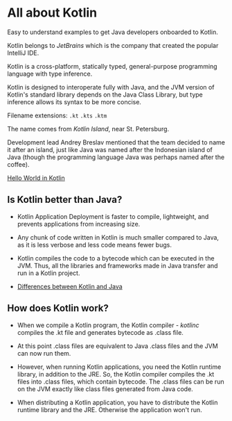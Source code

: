 # All about Kotlin

Easy to understand examples to get Java developers onboarded to Kotlin.

Kotlin belongs to _JetBrains_ which is the company that created the popular IntelliJ IDE.

Kotlin is a cross-platform, statically typed, general-purpose programming language with type inference.

Kotlin is designed to interoperate fully with Java, and the JVM version of Kotlin's standard library depends on the Java Class Library, but type inference allows its syntax to be more concise.

Filename extensions: `.kt` `.kts` `.ktm`

The name comes from _Kotlin Island_, near St. Petersburg.

Development lead Andrey Breslav mentioned that the team decided to name it after an island, just like Java was named after the Indonesian island of Java (though the programming language Java was perhaps named after the coffee).

[Hello World in Kotlin](https://github.com/abhinav-nath/all-about-kotlin/blob/master/src/com/codecafe/basics/HelloWorld.kt "Hello World")

## Is Kotlin better than Java?

* Kotlin Application Deployment is faster to compile, lightweight, and prevents applications from increasing size.


* Any chunk of code written in Kotlin is much smaller compared to Java, as it is less verbose and less code means fewer bugs.


* Kotlin compiles the code to a bytecode which can be executed in the JVM.
  Thus, all the libraries and frameworks made in Java transfer and run in a Kotlin project.

* [Differences between Kotlin and Java](https://github.com/abhinav-nath/all-about-kotlin/blob/master/src/com/codecafe/basics/differences-between-kotlin-and-java.md "Differences between Kotlin and Java")
  
## How does Kotlin work?

* When we compile a Kotlin program, the Kotlin compiler - _kotlinc_ compiles the .kt file
 and generates bytecode as .class file.
 

* At this point .class files are equivalent to Java .class files and the JVM can now run them.


* However, when running Kotlin applications, you need the Kotlin runtime library, in addition to the JRE.
So, the Kotlin compiler compiles the .kt files into .class files, which contain bytecode.
The .class files can be run on the JVM exactly like class files generated from Java code.
  

* When distributing a Kotlin application, you have to distribute the Kotlin runtime library and the JRE.
Otherwise the application won't run.
